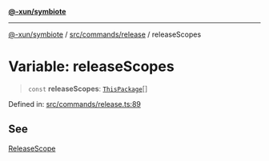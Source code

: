 [**@-xun/symbiote**](../../../../README.md)

***

[@-xun/symbiote](../../../../README.md) / [src/commands/release](../README.md) / releaseScopes

# Variable: releaseScopes

> `const` **releaseScopes**: [`ThisPackage`](../../../configure/enumerations/ThisPackageGlobalScope.md#thispackage)[]

Defined in: [src/commands/release.ts:89](https://github.com/Xunnamius/symbiote/blob/49b68300bfb7b09f7c437e515711c99015f99f81/src/commands/release.ts#L89)

## See

[ReleaseScope](../../../configure/enumerations/ThisPackageGlobalScope.md)
